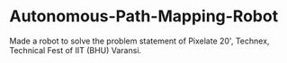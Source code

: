 # Autonomous-Path-Mapping-Robot
Made a robot to solve the problem statement of Pixelate 20', Technex, Technical Fest of IIT (BHU) Varansi.
